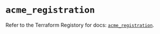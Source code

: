 # `acme_registration`

Refer to the Terraform Registory for docs: [`acme_registration`](https://registry.terraform.io/providers/vancluever/acme/2.16.1/docs/resources/registration).
